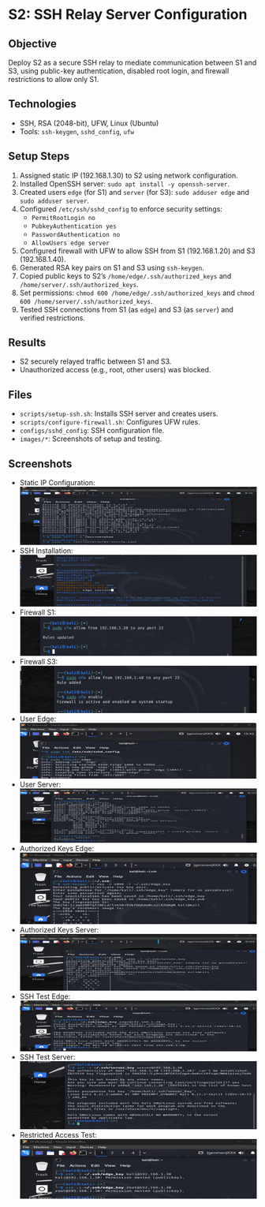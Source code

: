 # S2: SSH Relay Server Configuration

## Objective
Deploy S2 as a secure SSH relay to mediate communication between S1 and S3, using public-key authentication, disabled root login, and firewall restrictions to allow only S1.

## Technologies
- SSH, RSA (2048-bit), UFW, Linux (Ubuntu)
- Tools: `ssh-keygen`, `sshd_config`, `ufw`

## Setup Steps
1. Assigned static IP (192.168.1.30) to S2 using network configuration.
2. Installed OpenSSH server: `sudo apt install -y openssh-server`.
3. Created users `edge` (for S1) and `server` (for S3): `sudo adduser edge` and `sudo adduser server`.
4. Configured `/etc/ssh/sshd_config` to enforce security settings:
   - `PermitRootLogin no`
   - `PubkeyAuthentication yes`
   - `PasswordAuthentication no`
   - `AllowUsers edge server`
5. Configured firewall with UFW to allow SSH from S1 (192.168.1.20) and S3 (192.168.1.40).
6. Generated RSA key pairs on S1 and S3 using `ssh-keygen`.
7. Copied public keys to S2’s `/home/edge/.ssh/authorized_keys` and `/home/server/.ssh/authorized_keys`.
8. Set permissions: `chmod 600 /home/edge/.ssh/authorized_keys` and `chmod 600 /home/server/.ssh/authorized_keys`.
9. Tested SSH connections from S1 (as `edge`) and S3 (as `server`) and verified restrictions.

## Results
- S2 securely relayed traffic between S1 and S3.
- Unauthorized access (e.g., root, other users) was blocked.

## Files
- `scripts/setup-ssh.sh`: Installs SSH server and creates users.
- `scripts/configure-firewall.sh`: Configures UFW rules.
- `configs/sshd_config`: SSH configuration file.
- `images/*`: Screenshots of setup and testing.

## Screenshots
- Static IP Configuration: ![Static IP](static-ip-s2.png)
- SSH Installation: ![SSH Install](ssh-install-s2.png)
- Firewall S1: ![Firewall S1](firewall-s1.png)
- Firewall S3: ![Firewall S3](firewall-s3.png)
- User Edge: ![User Edge](user-edge.png)
- User Server: ![User Server](user-server.png)
- Authorized Keys Edge: ![Authorized Keys Edge](authorized-keys-edge.png)
- Authorized Keys Server: ![Authorized Keys Server](authorized-keys-server.png)
- SSH Test Edge: ![SSH Test Edge](ssh-test-edge.png)
- SSH Test Server: ![SSH Test Server](ssh-test-server.png)
- Restricted Access Test: ![Restricted Access](restricted-access-test-s2.png)
